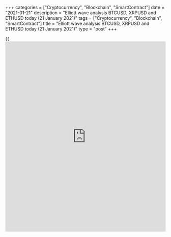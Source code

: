+++
categories = ["Cryptocurrency", "Blockchain", "SmartContract"]
date = "2021-01-21"
description = "Elliott wave analysis BTCUSD, XRPUSD and ETHUSD today (21 January 2021)"
tags = ["Cryptocurrency", "Blockchain", "SmartContract"]
title = "Elliott wave analysis BTCUSD, XRPUSD and ETHUSD today (21 January 2021)"
type = "post"
+++

{{<iframe id="large-banner" src="https://www.bounty.group/#slide=27.0" width="100%" height="600" scrolling="no" style="border: 0px solid rgb(216, 221, 230); border-radius: 3px;">}}

2021-01-21

2021-01-21

Short-term forecast for BTCUSD, XRPUSD and ETHUSD 21.01.2021Roman Onegin

I welcome my readers!

I have prepared a short-term cryptocurrency forecast based on Elliott
wave analysis of Bitcoin, Ripple, and Ethereum. I offer entry signals to
trade each cryptocurrency.

Ethereum and Ripple are forming bearish corrective waves in the bullish
impulses. Bitcoin is developing a large triangle correction.

The article covers the following subjects:

## Elliott wave Bitcoin analysis

The BTCUSD continues forming the bullish impulse. The first three legs
of the impulse have completed, and there is now forming the corrective
wave 4. The horizontal correction 4 is unfolding as a contracting
triangle [a]-[b]-[c]-[d]-[e]. Wave [c] may end at a level of 32750.00.
Next, the price will be rising in wave [d]. An approximate trajectory of
the Bitcoin future price movement is outlined in the chart. One could
consider sell trades with a target at the end of wave [c].

### Trading plan for [BTCUSD][1] today:

Sell 34585.50 TP 32750.00

* * *

## Elliott wave Ripple analysis

The hourly Ripple price chart shows the beginning of the bullish impulse
wave which will conclude the global upward zigzag A-B-C. There is
developing wave (1) as a five-wave impulse. There is unfolding
corrective wave 4, composed of the sub-waves, [W]-[X]-[Y], within
impulse (1). The double zigzag should end soon after a short impulse
wave (c) completes. Next, the price should start rising in wave 5. The
nearest target for purchases is the high made by wave 3, level 0.380.

### Trading plan for **[XRPUSD][2]** today:

Buy 0.293, TP 0.380

* * *

## Elliott wave Ethereum analysis

The ETHUSD market is forming the bullish impulse wave C, with the final
leg of impulse wave [5] developing inside. There is forming the upward
impulse 5 composed of the sub-waves [1]-[2]-[3]-[4]-[5]. Wave [3] has
recently completed, and there is now forming corrective wave [4]. Wave 4
should end as a simple zigzag (a)-(b)-(c). The (c) should be running
down to a level of 1202.00. Next, the Ethereum price will resume rising
in the final wave [5], which could end higher than wave [3], at a level
of around 1450.00.

### Trading plan for  **[ETHUSD][3] **today:

Sell 1322.61, TP 1202.00

* * *

P.S. Did you like my article? Share it in social networks: it will be
the best “thank you" :)

Ask me questions and comment below. I’ll be glad to answer your
questions and give necessary explanations.

 **Useful links:**

  * I recommend trying to trade with a reliable broker [here][4]. The system allows you to trade by yourself or copy successful traders from all across the globe.
  * Use my promo-code BLOG for getting deposit bonus 50% on LiteForex platform. Just enter this code in the appropriate field while [depositing][5] your trading account.
  * Telegram chat for traders: <t.me/liteforexengchat>. We are sharing the signals and trading experience
  * Telegram channel with high-quality analytics, Forex reviews, training articles, and other useful things for traders <t.me/liteforex>



The content of this article reflects the author’s opinion and does not
necessarily reflect the official position of LiteForex. The material
published on this page is provided for informational purposes only and
should not be considered as the provision of investment advice for the
purposes of Directive 2004/39/EC.

Rate this article:

{{value}}

( {{count}} {{title}} )

   1. my.liteforex.com/trading/chart?symbol=BTCUSD
   2. my.liteforex.com/trading/chart?symbol=XRPUSD
   3. my.liteforex.com/trading/chart?symbol=ETHUSD
   4. my.liteforex.com/?category=analysts-opinions&slug=short-term-forecast-for-[BTC](https://www.playgroundfx.com/blog/who-is-the-creator-of-bitcoin/)usd-xrpusd-and-ethusd-21012021&openPopup=%2Fregistration%2Fpopup&utm_source=blog&utm_medium=article&utm_campaign=bonus
   5. my.liteforex.com/deposit/?category=analysts-opinions&slug=short-term-forecast-for-[BTC](https://www.playgroundfx.com/blog/who-is-the-creator-of-bitcoin/)usd-xrpusd-and-ethusd-21012021&promo_code=BLOG&utm_source=blog&utm_medium=article&utm_campaign=bonus